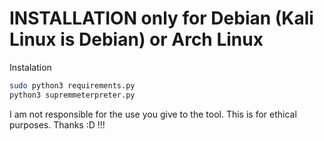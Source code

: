    # INSTALLATION only for Debian (Kali Linux is Debian) or  Arch Linux
Instalation
```bash
sudo python3 requirements.py
python3 supremmeterpreter.py
```

I am not responsible for the use you give to the tool. This is for ethical purposes. Thanks :D !!!
